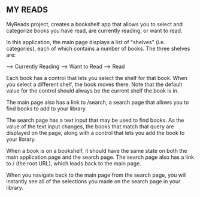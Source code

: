 ## MY READS
MyReads project, creates a bookshelf app that allows you to select and categorize books you have read, are currently reading, or want to read.

In this application, the main page displays a list of "shelves" (i.e. categories), each of which contains a number of books. The three shelves are:

 --> Currently Reading
 --> Want to Read
 --> Read
 
 Each book has a control that lets you select the shelf for that book. When you select a different shelf, the book moves there. Note that the default value for the control should always be the current shelf the book is in.
 
 The main page also has a link to /search, a search page that allows you to find books to add to your library.

The search page has a text input that may be used to find books. As the value of the text input changes, the books that match that query are displayed on the page, along with a control that lets you add the book to your library.

When a book is on a bookshelf, it should have the same state on both the main application page and the search page.
The search page also has a link to / (the root URL), which leads back to the main page.

When you navigate back to the main page from the search page, you will instantly see all of the selections you made on the search page in your library.
